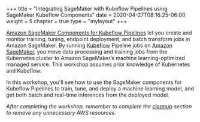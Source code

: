 +++
title = "Integrating SageMaker with Kubeflow Pipelines using SageMaker Kubeflow Components"
date = 2020-04-27T08:16:25-06:00
weight = 5
chapter = true
type = "mylayout"
+++

[Amazon SageMaker Components for Kubeflow Pipelines](https://sagemaker.readthedocs.io/en/v1.65.0/workflows/kubernetes/amazon_sagemaker_components_for_kubeflow_pipelines.html) let you create and monitor training, tuning, endpoint deployment, and batch transform jobs in Amazon SageMaker. By running [Kubeflow](https://www.kubeflow.org/) Pipeline jobs on [Amazon SageMaker](https://aws.amazon.com/sagemaker/), you move data processing and training jobs from the Kubernetes cluster to Amazon SageMaker’s machine learning-optimized managed service. This workshop assumes prior knowledge of Kubernetes and Kubeflow.

In this workshop, you'll see how to use the SageMaker components for Kubeflow Pipelines to train, tune, and deploy a machine learning model, and get both batch and real-time inferences from the deployed model.

*After completing the workshop, remember to complete the [cleanup](/workshop-k8s-pipeline/next) section to remove any unnecessary AWS resources.*
